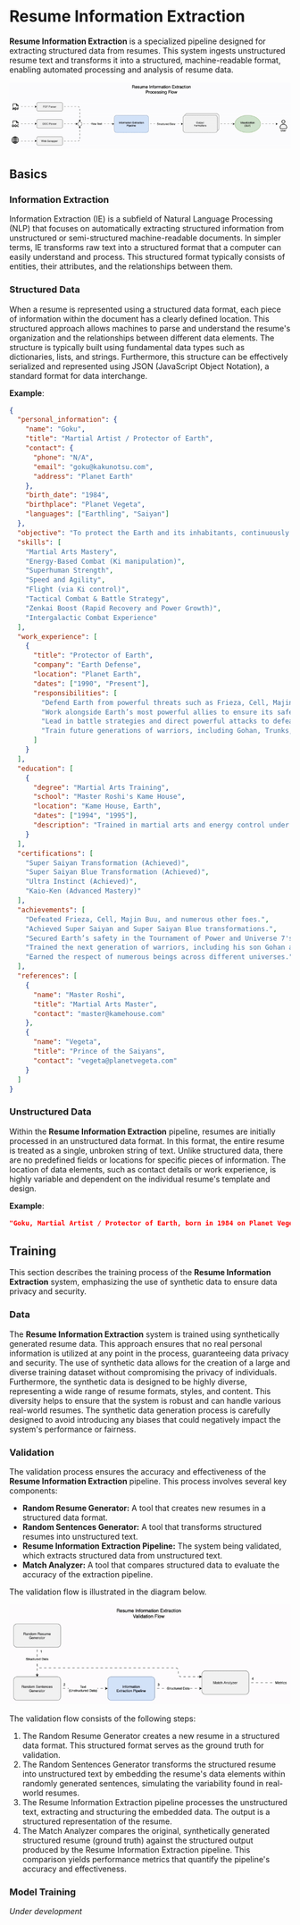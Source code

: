 # Resume Information Extraction

**Resume Information Extraction** is a specialized pipeline designed for extracting structured data from resumes. This system ingests unstructured resume text and transforms it into a structured, machine-readable format, enabling automated processing and analysis of resume data.

![Resume Information Extraction Processing Flow](./docs/images/ie-processing-flow.gif)

## Basics

### Information Extraction

Information Extraction (IE) is a subfield of Natural Language Processing (NLP) that focuses on automatically extracting structured information from unstructured or semi-structured machine-readable documents. In simpler terms, IE transforms raw text into a structured format that a computer can easily understand and process. This structured format typically consists of entities, their attributes, and the relationships between them.

### Structured Data

When a resume is represented using a structured data format, each piece of information within the document has a clearly defined location. This structured approach allows machines to parse and understand the resume's organization and the relationships between different data elements. The structure is typically built using fundamental data types such as dictionaries, lists, and strings. Furthermore, this structure can be effectively serialized and represented using JSON (JavaScript Object Notation), a standard format for data interchange.

**Example**:

```json
{
  "personal_information": {
    "name": "Goku",
    "title": "Martial Artist / Protector of Earth",
    "contact": {
      "phone": "N/A",
      "email": "goku@kakunotsu.com",
      "address": "Planet Earth"
    },
    "birth_date": "1984",
    "birthplace": "Planet Vegeta",
    "languages": ["Earthling", "Saiyan"]
  },
  "objective": "To protect the Earth and its inhabitants, continuously strive for self-improvement, and overcome challenges through strength, determination, and teamwork.",
  "skills": [
    "Martial Arts Mastery",
    "Energy-Based Combat (Ki manipulation)",
    "Superhuman Strength",
    "Speed and Agility",
    "Flight (via Ki control)",
    "Tactical Combat & Battle Strategy",
    "Zenkai Boost (Rapid Recovery and Power Growth)",
    "Intergalactic Combat Experience"
  ],
  "work_experience": [
    {
      "title": "Protector of Earth",
      "company": "Earth Defense",
      "location": "Planet Earth",
      "dates": ["1990", "Present"],
      "responsibilities": [
        "Defend Earth from powerful threats such as Frieza, Cell, Majin Buu, and others.",
        "Work alongside Earth’s most powerful allies to ensure its safety.",
        "Lead in battle strategies and direct powerful attacks to defeat enemies.",
        "Train future generations of warriors, including Gohan, Trunks, and others."
      ]
    }
  ],
  "education": [
    {
      "degree": "Martial Arts Training",
      "school": "Master Roshi's Kame House",
      "location": "Kame House, Earth",
      "dates": ["1994", "1995"],
      "description": "Trained in martial arts and energy control under Master Roshi, specializing in hand-to-hand combat and ki energy techniques."
    }
  ],
  "certifications": [
    "Super Saiyan Transformation (Achieved)",
    "Super Saiyan Blue Transformation (Achieved)",
    "Ultra Instinct (Achieved)",
    "Kaio-Ken (Advanced Mastery)"
  ],
  "achievements": [
    "Defeated Frieza, Cell, Majin Buu, and numerous other foes.",
    "Achieved Super Saiyan and Super Saiyan Blue transformations.",
    "Secured Earth’s safety in the Tournament of Power and Universe 7's survival.",
    "Trained the next generation of warriors, including his son Gohan and others.",
    "Earned the respect of numerous beings across different universes."
  ],
  "references": [
    {
      "name": "Master Roshi",
      "title": "Martial Arts Master",
      "contact": "master@kamehouse.com"
    },
    {
      "name": "Vegeta",
      "title": "Prince of the Saiyans",
      "contact": "vegeta@planetvegeta.com"
    }
  ]
}
```

### Unstructured Data

Within the **Resume Information Extraction** pipeline, resumes are initially processed in an unstructured data format. In this format, the entire resume is treated as a single, unbroken string of text. Unlike structured data, there are no predefined fields or locations for specific pieces of information. The location of data elements, such as contact details or work experience, is highly variable and dependent on the individual resume's template and design.

**Example**:

```json
"Goku, Martial Artist / Protector of Earth, born in 1984 on Planet Vegeta, currently residing on Planet Earth. Contact: N/A phone, goku@kakunotsu.com email. Languages: Earthling, Saiyan. Objective: To protect the Earth and its inhabitants, continuously strive for self-improvement, and overcome challenges through strength, determination, and teamwork. Skills include Martial Arts Mastery, Energy-Based Combat (Ki manipulation), Superhuman Strength, Speed and Agility, Flight (via Ki control), Tactical Combat & Battle Strategy, Zenkai Boost (Rapid Recovery and Power Growth), and Intergalactic Combat Experience. Work Experience: Protector of Earth at Earth Defense (1990-Present), responsibilities include defending Earth from powerful threats such as Frieza, Cell, Majin Buu, and others; working alongside Earth’s most powerful allies to ensure its safety; leading in battle strategies and directing powerful attacks to defeat enemies; and training future generations of warriors, including Gohan, Trunks, and others. Education: Martial Arts Training at Master Roshi's Kame House (Kame House, Earth, 1994-1995), trained in martial arts and energy control under Master Roshi, specializing in hand-to-hand combat and ki energy techniques. Certifications: Super Saiyan Transformation (Achieved), Super Saiyan Blue Transformation (Achieved), Ultra Instinct (Achieved), Kaio-Ken (Advanced Mastery). Achievements: Defeated Frieza, Cell, Majin Buu, and numerous other foes; achieved Super Saiyan and Super Saiyan Blue transformations; secured Earth’s safety in the Tournament of Power and Universe 7's survival; trained the next generation of warriors, including his son Gohan and others; earned the respect of numerous beings across different universes. References: Master Roshi, Martial Arts Master, master@kamehouse.com; Vegeta, Prince of the Saiyans, vegeta@planetvegeta.com."
```

## Training

This section describes the training process of the **Resume Information Extraction** system, emphasizing the use of synthetic data to ensure data privacy and security.

### Data

The **Resume Information Extraction** system is trained using synthetically generated resume data. This approach ensures that no real personal information is utilized at any point in the process, guaranteeing data privacy and security. The use of synthetic data allows for the creation of a large and diverse training dataset without compromising the privacy of individuals. Furthermore, the synthetic data is designed to be highly diverse, representing a wide range of resume formats, styles, and content. This diversity helps to ensure that the system is robust and can handle various real-world resumes. The synthetic data generation process is carefully designed to avoid introducing any biases that could negatively impact the system's performance or fairness.

### Validation

The validation process ensures the accuracy and effectiveness of the **Resume Information Extraction** pipeline. This process involves several key components:

- **Random Resume Generator:** A tool that creates new resumes in a structured data format.
- **Random Sentences Generator:** A tool that transforms structured resumes into unstructured text.
- **Resume Information Extraction Pipeline:** The system being validated, which extracts structured data from unstructured text.
- **Match Analyzer:** A tool that compares structured data to evaluate the accuracy of the extraction pipeline.

The validation flow is illustrated in the diagram below.

![Validation Flow](./docs/images/ie-validation-flow.gif)

The validation flow consists of the following steps:

1.  The Random Resume Generator creates a new resume in a structured data format. This structured format serves as the ground truth for validation.
2.  The Random Sentences Generator transforms the structured resume into unstructured text by embedding the resume's data elements within randomly generated sentences, simulating the variability found in real-world resumes.
3.  The Resume Information Extraction pipeline processes the unstructured text, extracting and structuring the embedded data. The output is a structured representation of the resume.
4.  The Match Analyzer compares the original, synthetically generated structured resume (ground truth) against the structured output produced by the Resume Information Extraction pipeline. This comparison yields performance metrics that quantify the pipeline's accuracy and effectiveness.

### Model Training

_Under development_
